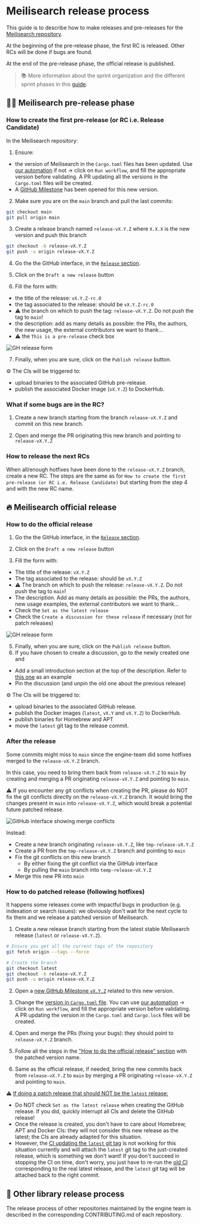 # Meilisearch release process

This guide is to describe how to make releases and pre-releases for the [Meilisearch repository](https://github.com/meilisearch/meilisearch).

At the beginning of the pre-release phase, the first RC is released. Other RCs will be done if bugs are found.

At the end of the pre-release phase, the official release is published.

> 📚 More information about the sprint organization and the different sprint phases in this [guide](./sprint-organization.md).

## 🏋️‍♂️ Meilisearch pre-release phase

### How to create the first pre-release (or RC i.e. Release Candidate)

In the Meilisearch repository:

1. Ensure:
- the version of Meilisearch in the `Cargo.toml` files has been updated. Use [our automation](https://github.com/meilisearch/meilisearch/actions/workflows/update-cargo-toml-version.yml) if not -> click on `Run workflow`, and fill the appropriate version before validating. A PR updating all the versions in the `Cargo.toml` files will be created.
- A [GitHub Milestone](https://github.com/meilisearch/meilisearch/milestones) has been opened for this new version.

2. Make sure you are on the `main` branch and pull the last commits:

```bash
git checkout main
git pull origin main
```

3. Create a release branch named `release-vX.Y.Z` where `X.X.X` is the new version and push this branch

```bash
git checkout -b release-vX.Y.Z
git push -u origin release-vX.Y.Z
```

4. Go the the GitHub interface, in the [`Release` section](https://github.com/meilisearch/meilisearch/releases).

5. Click on the `Draft a new release` button

6. Fill the form with:
- the title of the release: `vX.Y.Z-rc.0`
- the tag associated to the release: should be `vX.Y.Z-rc.0`
- ⚠️ the branch on which to push the tag: `release-vX.Y.Z`. Do not push the tag to `main`!
- the description: add as many details as possible: the PRs, the authors, the new usage, the external contributors we want to thank...
- ⚠️ the `This is a pre-release` check box

![GH release form](../assets/gh-pre-release.png)

7. Finally, when you are sure, click on the `Publish release` button.

⚙️ The CIs will be triggered to:
- upload binaries to the associated GitHub pre-release.
- publish the associated Docker image (`vX.Y.Z`) to DockerHub.

### What if some bugs are in the RC?

1. Create a new branch starting from the branch `release-vX.Y.Z` and commit on this new branch.

2. Open and merge the PR originating this new branch and pointing to `release-vX.Y.Z`

### How to release the next RCs

When all/enough hotfixes have been done to the `release-vX.Y.Z` branch, create a new RC.
The steps are the same as for `How to create the first pre-release (or RC i.e. Release Candidate)` but starting from the step 4 and with the new RC name.

## 🔥 Meilisearch official release

### How to do the official release

1. Go the the GitHub interface, in the [`Release` section](https://github.com/meilisearch/meilisearch/releases).

2. Click on the `Draft a new release` button

3. Fill the form with:
- The title of the release: `vX.Y.Z`
- The tag associated to the release: should be `vX.Y.Z`
- ⚠️ The branch on which to push the release: `release-vX.Y.Z`. Do not push the tag to `main`!
- The description. Add as many details as possible: the PRs, the authors, new usage examples, the external contributors we want to thank...
- Check the `Set as the latest release`
- Check the `Create a discussion for these release` if necessary (not for patch releases)

![GH release form](../assets/gh-release.png)

5. Finally, when you are sure, click on the `Publish release` button.
6. If you have chosen to create a discussion, go to the newly created one and
  - Add a small introduction section at the top of the description. Refer to [this one](https://github.com/meilisearch/meilisearch/discussions/3459) as an example
  - Pin the discussion (and unpin the old one about the previous release)

⚙️ The CIs will be triggered to:
- upload binaries to the associated GitHub release.
- publish the Docker images (`latest`, `vX.Y` and `vX.Y.Z`) to DockerHub.
- publish binaries for Homebrew and APT
- move the `latest` git tag to the release commit.

### After the release

Some commits might miss to `main` since the engine-team did some hotfixes merged to the `release-vX.Y.Z` branch.

In this case, you need to bring them back from `release-vX.Y.Z` to `main` by creating and merging a PR originating `release-vX.Y.Z` and pointing to `main`.

⚠️ If you encounter any git conflicts when creating the PR, please do NOT fix the git conflicts directly on the `release-vX.Y.Z` branch. It would bring the changes present in `main` into `release-vX.Y.Z`, which would break a potential future patched release.

![GitHub interface showing merge conflicts](../assets/merge-conflicts.png)

Instead:
- Create a new branch originating `release-vX.Y.Z`, like `tmp-release-vX.Y.Z`
- Create a PR from the `tmp-release-vX.Y.Z` branch and pointing to `main`
- Fix the git conflicts on this new branch
    - By either fixing the git conflict via the GitHub interface
    - By pulling the `main` branch into `temp-release-vX.Y.Z`
- Merge this new PR into `main`

### How to do patched release (following hotfixes)

It happens some releases come with impactful bugs in production (e.g. indexation or search issues): we obviously don't wait for the next cycle to fix them and we release a patched version of Meilisearch.

1. Create a new release branch starting from the latest stable Meilisearch release (`latest` or `release-vX.Y.Z`).

```bash
# Ensure you get all the current tags of the repository
git fetch origin --tags --force

# Create the branch
git checkout latest
git checkout -b release-vX.Y.Z
git push -u origin release-vX.Y.Z
```

2. Open a [new GitHub Milestone `vX.Y.Z`](https://github.com/meilisearch/meilisearch/milestones) related to this new version.

3. Change the [version in `Cargo.toml` file](https://github.com/meilisearch/meilisearch/blob/e9b62aacb38f2c7a777adfda55293d407e0d6254/Cargo.toml#L21). You can use [our automation](https://github.com/meilisearch/meilisearch/actions/workflows/update-cargo-toml-version.yml) -> click on `Run workflow`, and fill the appropriate version before validating. A PR updating the version in the `Cargo.toml` and `Cargo.lock` files will be created.

4. Open and merge the PRs (fixing your bugs): they should point to `release-vX.Y.Z` branch.

5. Follow all the steps in the ["How to do the official release" section](#how-to-do-the-official-release) with the patched version name.

6. Same as the official release, if needed, bring the new commits back from `release-vX.Y.Z` to `main` by merging a PR originating `release-vX.Y.Z` and pointing to `main`.

⚠️ <ins>If doing a patch release that should NOT be the `latest` release</s>:

- Do NOT check `Set as the latest release` when creating the GitHub release. If you did, quickly interrupt all CIs and delete the GitHub release!
- Once the release is created, you don't have to care about Homebrew, APT and Docker CIs: they will not consider this new release as the latest; the CIs are already adapted for this situation.
- However, the [CI updating the `latest` git tag](https://github.com/meilisearch/meilisearch/actions/workflows/latest-git-tag.yml) is not working for this situation currently and will attach the `latest` git tag to the just-created release, which is something we don't want! If you don't succeed in stopping the CI on time, don't worry, you just have to re-run the [old CI](https://github.com/meilisearch/meilisearch/actions/workflows/latest-git-tag.yml) corresponding to the real latest release, and the `latest` git tag will be attached back to the right commit.

## 🎈 Other library release process

The release process of other repositories maintained by the engine team is described in the corresponding CONTRIBUTING.md of each repository.
